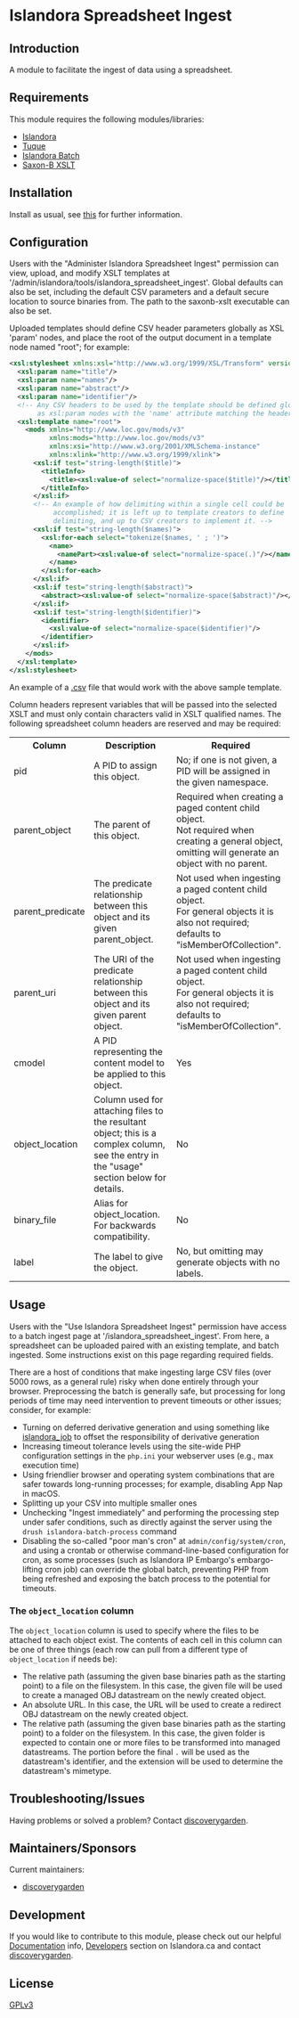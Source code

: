 # Islandora Spreadsheet Ingest

## Introduction

A module to facilitate the ingest of data using a spreadsheet.

## Requirements

This module requires the following modules/libraries:

* [Islandora](https://github.com/islandora/islandora)
* [Tuque](https://github.com/islandora/tuque)
* [Islandora Batch](https://github.com/Islandora/islandora_batch)
* [Saxon-B XSLT](http://saxon.sourceforge.net/)

## Installation

Install as usual, see
[this](https://drupal.org/documentation/install/modules-themes/modules-7) for
further information.

## Configuration

Users with the "Administer Islandora Spreadsheet Ingest" permission can view,
upload, and modify XSLT templates at
'/admin/islandora/tools/islandora_spreadsheet_ingest'. Global defaults can also
be set, including the default CSV parameters and a default secure location to
source binaries from. The path to the saxonb-xslt executable can also be set.

Uploaded templates should define CSV header parameters globally as XSL 'param'
nodes, and place the root of the output document in a template node named
"root"; for example:

```xml
<xsl:stylesheet xmlns:xsl="http://www.w3.org/1999/XSL/Transform" version="2.0">
  <xsl:param name="title"/>
  <xsl:param name="names"/>
  <xsl:param name="abstract"/>
  <xsl:param name="identifier"/>
  <!-- Any CSV headers to be used by the template should be defined globally
       as xsl:param nodes with the 'name' attribute matching the header. -->
  <xsl:template name="root">
    <mods xmlns="http://www.loc.gov/mods/v3"
          xmlns:mods="http://www.loc.gov/mods/v3"
          xmlns:xsi="http://www.w3.org/2001/XMLSchema-instance"
          xmlns:xlink="http://www.w3.org/1999/xlink">
      <xsl:if test="string-length($title)">
        <titleInfo>
          <title><xsl:value-of select="normalize-space($title)"/></title>
        </titleInfo>
      </xsl:if>
      <!-- An example of how delimiting within a single cell could be
           accomplished; it is left up to template creators to define
           delimiting, and up to CSV creators to implement it. -->
      <xsl:if test="string-length($names)">
        <xsl:for-each select="tokenize($names, ' ; ')">
          <name>
            <namePart><xsl:value-of select="normalize-space(.)"/></namePart>
          </name>
        </xsl:for-each>
      </xsl:if>
      <xsl:if test="string-length($abstract)">
        <abstract><xsl:value-of select="normalize-space($abstract)"/></abstract>
      </xsl:if>
      <xsl:if test="string-length($identifier)">
        <identifier>
          <xsl:value-of select="normalize-space($identifier)"/>
        </identifier>
      </xsl:if>
    </mods>
  </xsl:template>
</xsl:stylesheet>
```

An example of a 
[.csv](/modules/islandora_spreadsheet_ingest_example/includes/example_data.csv) 
file that would work with the above sample template.

Column headers represent variables that will be passed into the selected XSLT
and must only contain characters valid in XSLT qualified names. The following
spreadsheet column headers are reserved and may be required:

<table>
  <tr>
    <th>Column</th>
    <th>Description</th>
    <th>Required</th>
  </tr>
  <tr>
    <td>pid</td>
    <td>A PID to assign this object.</td>
    <td>No; if one is not given, a PID will be assigned in the given
      namespace.</td>
  </tr>
  <tr>
    <td>parent_object</td>
    <td>The parent of this object.</td>
    <td>Required when creating a paged content child object.<br/> Not required
      when creating a general object, omitting will generate an object with no
      parent.</td>
  </tr>
  <tr>
    <td>parent_predicate</td>
    <td>The predicate relationship between this object
      and its given parent_object.</td>
    <td>Not used when ingesting a paged content child object.<br/> For general
      objects it is also not required; defaults to "isMemberOfCollection".</td>
  </tr>
  <tr>
    <td>parent_uri</td>
    <td>The URI of the predicate relationship between this object
      and its given parent object.</td>
    <td>Not used when ingesting a paged content child object.<br/> For general
      objects it is also not required; defaults to "isMemberOfCollection".</td>
  </tr>
  <tr>
    <td>cmodel</td>
    <td>A PID representing the content model to be applied to this object.</td>
    <td>Yes</td>
  </tr>
  <tr>
    <td>object_location</td>
    <td> Column used for attaching files to the resultant object; this is a
      complex column, see the entry in the "usage" section below for
      details.</td>
    <td>No</td>
  </tr>
  <tr>
    <td>binary_file</td>
    <td>Alias for object_location. For backwards compatibility.</td>
    <td>No</td>
  </tr>
  <tr>
    <td>label</td>
    <td>The label to give the object.</td>
    <td>No, but omitting may generate objects with no labels.</td>
  </tr>
</table>

## Usage

Users with the "Use Islandora Spreadsheet Ingest" permission have access to a
batch ingest page at '/islandora_spreadsheet_ingest'. From here, a spreadsheet
can be uploaded paired with an existing template, and batch ingested. Some
instructions exist on this page regarding required fields.

There are a host of conditions that make ingesting large CSV files (over 5000
rows, as a general rule) risky when done entirely through your browser.
Preprocessing the batch is generally safe, but processing for long periods of
time may need intervention to prevent timeouts or other issues; consider, for
example:

* Turning on deferred derivative generation and using something like
  [islandora_job](https://github.com/discoverygarden/islandora_job) to offset
  the responsibility of derivative generation
* Increasing timeout tolerance levels using the site-wide PHP configuration
  settings in the `php.ini` your webserver uses (e.g., max execution time)
* Using friendlier browser and operating system combinations that are safer
  towards long-running processes; for example, disabling App Nap in macOS.
* Splitting up your CSV into multiple smaller ones
* Unchecking "Ingest immediately" and performing the processing step under
  safer conditions, such as directly against the server using the `drush
  islandora-batch-process` command
* Disabling the so-called "poor man's cron" at `admin/config/system/cron`, and
  using a crontab or otherwise command-line-based configuration for cron, as
  some processes (such as Islandora IP Embargo's embargo-lifting cron job) can
  override the global batch, preventing PHP from being refreshed and exposing
  the batch process to the potential for timeouts.

### The `object_location` column

The `object_location` column is used to specify where the files to be attached
to each object exist. The contents of each cell in this column can be one of
three things (each row can pull from a different type of `object_location` if
needs be):

* The relative path (assuming the given base binaries path as the starting
  point) to a file on the filesystem. In this case, the given file will be used
  to create a managed OBJ datastream on the newly created object.
* An absolute URL. In this case, the URL will be used to create a redirect OBJ
  datastream on the newly created object.
* The relative path (assuming the given base binaries path as the starting
  point) to a folder on the filesystem. In this case, the given folder is
  expected to contain one or more files to be transformed into managed
  datastreams. The portion before the final `.` will be used as the datastream's
  identifier, and the extension will be used to determine the datastream's
  mimetype.

## Troubleshooting/Issues

Having problems or solved a problem? Contact
[discoverygarden](http://support.discoverygarden.ca).

## Maintainers/Sponsors

Current maintainers:

* [discoverygarden](http://www.discoverygarden.ca)

## Development

If you would like to contribute to this module, please check out our helpful
[Documentation](https://github.com/Islandora/islandora/wiki#wiki-documentation-for-developers)
info, [Developers](http://islandora.ca/developers) section on Islandora.ca and
contact [discoverygarden](http://support.discoverygarden.ca).

## License

[GPLv3](http://www.gnu.org/licenses/gpl-3.0.txt)
